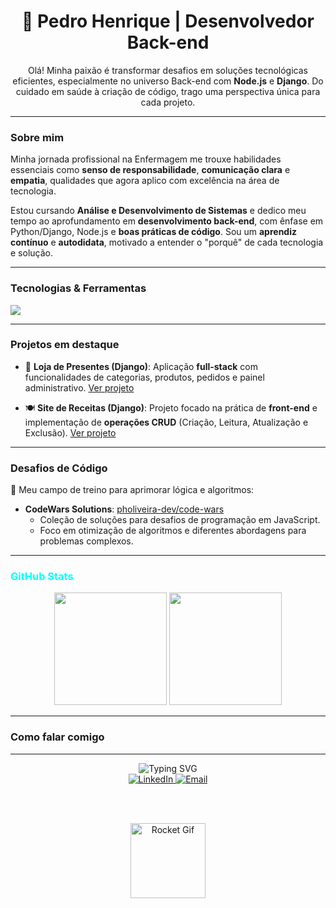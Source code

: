 <h1 align="center">🚀 Pedro Henrique | Desenvolvedor Back-end</h1>

<p align="center">
  Olá! Minha paixão é transformar desafios em soluções tecnológicas eficientes, especialmente no universo Back-end com <strong>Node.js</strong> e <strong>Django</strong>. Do cuidado em saúde à criação de código, trago uma perspectiva única para cada projeto.
</p>

---

### Sobre mim

Minha jornada profissional na Enfermagem me trouxe habilidades essenciais como **senso de responsabilidade**, **comunicação clara** e **empatia**, qualidades que agora aplico com excelência na área de tecnologia.

Estou cursando **Análise e Desenvolvimento de Sistemas** e dedico meu tempo ao aprofundamento em **desenvolvimento back-end**, com ênfase em Python/Django, Node.js e **boas práticas de código**. Sou um **aprendiz contínuo** e **autodidata**, motivado a entender o "porquê" de cada tecnologia e solução.

---

### Tecnologias & Ferramentas

<p>
  <a href="https://skillicons.dev">
    <img src="https://skillicons.dev/icons?i=js,nodejs,html,css,python,django,git,github,mysql,vscode"/>
  </a>
</p>

---

### Projetos em destaque

- 🎁 **Loja de Presentes (Django)**: Aplicação **full-stack** com funcionalidades de categorias, produtos, pedidos e painel administrativo. [Ver projeto](https://github.com/pholiveira-dev/balloon)

- 🍽️ **Site de Receitas (Django)**: Projeto focado na prática de **front-end** e implementação de **operações CRUD** (Criação, Leitura, Atualização e Exclusão). [Ver projeto](https://github.com/pholiveira-dev/projeto-recipe)

---

### Desafios de Código

🧠 Meu campo de treino para aprimorar lógica e algoritmos:

- **CodeWars Solutions**: [pholiveira-dev/code-wars](https://github.com/pholiveira-dev/code-wars)
  * Coleção de soluções para desafios de programação em JavaScript.
  * Foco em otimização de algoritmos e diferentes abordagens para problemas complexos.

---

### <span style="color: #00FFFF;">GitHub Stats</span>

<div align="center">
  <img height="180em" src="https://github-readme-stats.vercel.app/api?username=pholiveira-dev&show_icons=true&theme=dark&bg_color=000000&title_color=FFE81F&text_color=00BFFF&icon_color=FF6600&border_color=9933FF"/>
  <img height="180em" src="https://github-readme-stats.vercel.app/api/top-langs/?username=pholiveira-dev&layout=compact&theme=dark&bg_color=000000&title_color=FFE81F&text_color=00BFFF&icon_color=FF6600&border_color=9933FF"/>
</div>

---

### Como falar comigo

<hr/>

<div align="center">
  <img src="https://readme-typing-svg.herokuapp.com?font=Fira+Code&duration=3000&pause=1000&color=38BDAF&center=true&vCenter=true&width=500&lines=🚀+Pronto+para+inovar+e+construir+soluções!;💡+Conecte-se+e+vamos+criar+algo+incrível!" alt="Typing SVG" />
  
  <br/>

  <a href="https://www.linkedin.com/in/pedro-henrique-037826186" target="_blank">
    <img src="https://img.shields.io/badge/LinkedIn-%230077B5.svg?&style=for-the-badge&logo=linkedin&logoColor=white" alt="LinkedIn"/>
  </a>
  <a href="mailto:pedro.alves@escs.edu.br">
    <img src="https://img.shields.io/badge/E-mail-%23D14836.svg?&style=for-the-badge&logo=gmail&logoColor=white" alt="Email"/>
  </a>

  <br/><br/>

  <img src="https://media.giphy.com/media/26ufdipQqU2lhNA4g/giphy.gif" width="120" alt="Rocket Gif"/>
</div>


